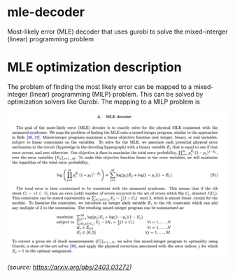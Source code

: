 # mle-decoder

Most-likely error (MLE) decoder that uses gurobi to solve the mixed-interger (linear) programming problem


# MLE optimization description

The problem of finding the most likely error can be mapped to a mixed-integer (linear) programming (MILP) problem. 
This can be solved by optimization solvers like Gurobi. The mapping to a MILP problem is

![alt text](https://github.com/MarcSerraPeralta/mle-decoder/blob/main/images/mle_description.png?raw=true)

_(source: https://arxiv.org/abs/2403.03272)_
